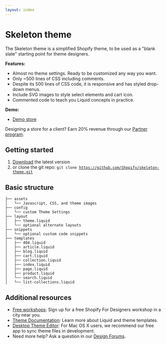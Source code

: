 ```yaml
---
layout: index
---
```


Skeleton theme
============

The Skeleton theme is a simplified Shopify theme, to be used as a "blank slate" starting point for theme designers.

<b>Features:</b>
- Almost no theme settings. Ready to be customized any way you want. 
- Only ~500 lines of CSS including comments. 
- Despite its 500 lines of CSS code, it is responsive and has styled drop-down menus.
- Include SVG images to style select elements and cart icon.
- Commented code to teach you Liquid concepts in practice.

<b>Demo:</b>

- [Demo store](http://skeleton.myshopify.com/)

Designing a store for a client? Earn 20% revenue through our <a href="http://www.shopify.com/partners">Partner program<a/>.

Getting started
---------------------
1. <a href="https://github.com/Shopify/skeleton-theme/archive/master.zip">Download</a> the latest version
2. or clone the git repo: <code>git clone https://github.com/Shopify/skeleton-theme.git</code>

Basic structure
---------------

	├── assets
	│   └── Javascript, CSS, and theme images
	├── config
	│   └── custom Theme Settings
	├── layout
	│   ├── theme.liquid
	│   └── optional alternate layouts
	├── snippets
	│   └── optional custom code snippets
	├── templates
	│   ├── 404.liquid
	│   ├── article.liquid
	│   ├── blog.liquid
	│   ├── cart.liquid
	│   ├── collection.liquid
	│   ├── index.liquid
	│   ├── page.liquid
	│   ├── product.liquid
	│   └── search.liquid
	│   └── list-collections.liquid

Additional resources
---------------------
- <a href="http://meetup.shopify.com/">Free workshops</a>: Sign up for a free Shopify For Designers workshop in a city near you.
- <a href="http://docs.shopify.com/themes">Theme Documentation</a>: Learn more about Liquid and theme templates.
- <a href="http://apps.shopify.com/desktop-theme-editor">Desktop Theme Editor</a>: For Mac OS X users, we recommend our free app to sync theme files in development. 
- Need more help? Ask a question in our <a href="http://ecommerce.shopify.com/c/ecommerce-design"> Design Forums</a>.
